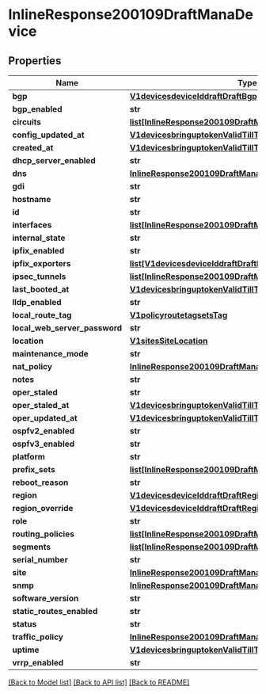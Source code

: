 # InlineResponse200109DraftManaDevice

## Properties
Name | Type | Description | Notes
------------ | ------------- | ------------- | -------------
**bgp** | [**V1devicesdeviceIddraftDraftBgp**](V1devicesdeviceIddraftDraftBgp.md) |  | [optional] 
**bgp_enabled** | **str** |  | [optional] 
**circuits** | [**list[InlineResponse200109DraftManaDeviceCircuits]**](InlineResponse200109DraftManaDeviceCircuits.md) |  | [optional] 
**config_updated_at** | [**V1devicesbringuptokenValidTillTs**](V1devicesbringuptokenValidTillTs.md) |  | [optional] 
**created_at** | [**V1devicesbringuptokenValidTillTs**](V1devicesbringuptokenValidTillTs.md) |  | [optional] 
**dhcp_server_enabled** | **str** |  | [optional] 
**dns** | [**InlineResponse200109DraftManaDeviceDns**](InlineResponse200109DraftManaDeviceDns.md) |  | [optional] 
**gdi** | **str** |  | [optional] 
**hostname** | **str** |  | [optional] 
**id** | **str** |  | [optional] 
**interfaces** | [**list[InlineResponse200109DraftManaDeviceInterfaces]**](InlineResponse200109DraftManaDeviceInterfaces.md) |  | [optional] 
**internal_state** | **str** |  | [optional] 
**ipfix_enabled** | **str** |  | [optional] 
**ipfix_exporters** | [**list[V1devicesdeviceIddraftDraftIpfixExporters]**](V1devicesdeviceIddraftDraftIpfixExporters.md) |  | [optional] 
**ipsec_tunnels** | [**list[InlineResponse200109DraftManaDeviceIpsecTunnels]**](InlineResponse200109DraftManaDeviceIpsecTunnels.md) |  | [optional] 
**last_booted_at** | [**V1devicesbringuptokenValidTillTs**](V1devicesbringuptokenValidTillTs.md) |  | [optional] 
**lldp_enabled** | **str** |  | [optional] 
**local_route_tag** | [**V1policyroutetagsetsTag**](V1policyroutetagsetsTag.md) |  | [optional] 
**local_web_server_password** | **str** |  | [optional] 
**location** | [**V1sitesSiteLocation**](V1sitesSiteLocation.md) |  | [optional] 
**maintenance_mode** | **str** |  | [optional] 
**nat_policy** | [**InlineResponse200109DraftManaDeviceNatPolicy**](InlineResponse200109DraftManaDeviceNatPolicy.md) |  | [optional] 
**notes** | **str** |  | [optional] 
**oper_staled** | **str** |  | [optional] 
**oper_staled_at** | [**V1devicesbringuptokenValidTillTs**](V1devicesbringuptokenValidTillTs.md) |  | [optional] 
**oper_updated_at** | [**V1devicesbringuptokenValidTillTs**](V1devicesbringuptokenValidTillTs.md) |  | [optional] 
**ospfv2_enabled** | **str** |  | [optional] 
**ospfv3_enabled** | **str** |  | [optional] 
**platform** | **str** |  | [optional] 
**prefix_sets** | [**list[InlineResponse200109DraftManaDevicePrefixSets]**](InlineResponse200109DraftManaDevicePrefixSets.md) |  | [optional] 
**reboot_reason** | **str** |  | [optional] 
**region** | [**V1devicesdeviceIddraftDraftRegion**](V1devicesdeviceIddraftDraftRegion.md) |  | [optional] 
**region_override** | [**V1devicesdeviceIddraftDraftRegion**](V1devicesdeviceIddraftDraftRegion.md) |  | [optional] 
**role** | **str** |  | [optional] 
**routing_policies** | [**list[InlineResponse200109DraftManaDeviceRoutingPolicies]**](InlineResponse200109DraftManaDeviceRoutingPolicies.md) |  | [optional] 
**segments** | [**list[InlineResponse200109DraftManaDeviceSegments]**](InlineResponse200109DraftManaDeviceSegments.md) |  | [optional] 
**serial_number** | **str** |  | [optional] 
**site** | [**InlineResponse200109DraftManaDeviceSite**](InlineResponse200109DraftManaDeviceSite.md) |  | [optional] 
**snmp** | [**InlineResponse200109DraftManaDeviceSnmp**](InlineResponse200109DraftManaDeviceSnmp.md) |  | [optional] 
**software_version** | **str** |  | [optional] 
**static_routes_enabled** | **str** |  | [optional] 
**status** | **str** |  | [optional] 
**traffic_policy** | [**InlineResponse200109DraftManaDeviceTrafficPolicy**](InlineResponse200109DraftManaDeviceTrafficPolicy.md) |  | [optional] 
**uptime** | [**V1devicesbringuptokenValidTillTs**](V1devicesbringuptokenValidTillTs.md) |  | [optional] 
**vrrp_enabled** | **str** |  | [optional] 

[[Back to Model list]](../README.md#documentation-for-models) [[Back to API list]](../README.md#documentation-for-api-endpoints) [[Back to README]](../README.md)

